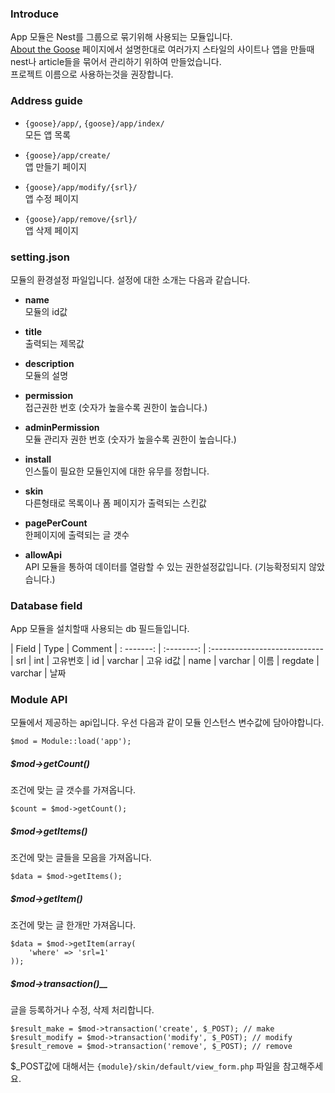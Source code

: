 ### Introduce
App 모듈은 Nest를 그룹으로 묶기위해 사용되는 모듈입니다.  
[About the Goose](http://redgoosedev.github.io/goose/#Introduce/AboutTheGoose) 페이지에서 설명한대로 여러가지 스타일의 사이트나 앱을 만들때 nest나 article들을 묶어서 관리하기 위하여 만들었습니다.  
프로젝트 이름으로 사용하는것을 권장합니다.


### Address guide
* `{goose}/app/`, `{goose}/app/index/`  
모든 앱 목록

* `{goose}/app/create/`  
앱 만들기 페이지

* `{goose}/app/modify/{srl}/`  
앱 수정 페이지

* `{goose}/app/remove/{srl}/`  
앱 삭제 페이지


### setting.json
모듈의 환경설정 파일입니다. 설정에 대한 소개는 다음과 같습니다.

* __name__  
모듈의 id값

* __title__  
출력되는 제목값

* __description__  
모듈의 설명

* __permission__  
접근권한 번호 (숫자가 높을수록 권한이 높습니다.)

* __adminPermission__  
모듈 관리자 권한 번호 (숫자가 높을수록 권한이 높습니다.)

* __install__  
인스톨이 필요한 모듈인지에 대한 유무를 정합니다.

* __skin__  
다른형태로 목록이나 폼 페이지가 출력되는 스킨값

* __pagePerCount__  
한페이지에 출력되는 글 갯수

* __allowApi__  
API 모듈을 통하여 데이터를 열람할 수 있는 권한설정값입니다. (기능확정되지 않았습니다.)


### Database field
App 모듈을 설치할때 사용되는 db 필드들입니다.

| Field      | Type       | Comment
| : -------: | :--------: | :----------------------------
| srl        | int        | 고유번호
| id         | varchar    | 고유 id값
| name       | varchar    | 이름
| regdate    | varchar    | 날짜


### Module API
모듈에서 제공하는 api입니다. 우선 다음과 같이 모듈 인스턴스 변수값에 담아야합니다.
```
$mod = Module::load('app');
```

##### $mod->getCount()
조건에 맞는 글 갯수를 가져옵니다.  
```
$count = $mod->getCount();
```

##### $mod->getItems()
조건에 맞는 글들을 모음을 가져옵니다.
```
$data = $mod->getItems();
```

##### $mod->getItem()
조건에 맞는 글 한개만 가져옵니다.
```
$data = $mod->getItem(array(
	'where' => 'srl=1'
));
```

##### $mod->transaction()__
글을 등록하거나 수정, 삭제 처리합니다.
```
$result_make = $mod->transaction('create', $_POST); // make
$result_modify = $mod->transaction('modify', $_POST); // modify
$result_remove = $mod->transaction('remove', $_POST); // remove
```
$\_POST값에 대해서는 `{module}/skin/default/view_form.php` 파일을 참고해주세요.
